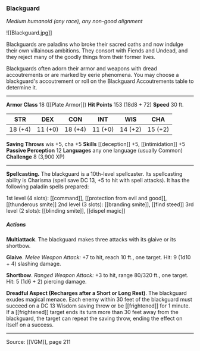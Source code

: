 ### Blackguard
_Medium humanoid (any race), any non-good alignment_

![[Blackguard.jpg]]

Blackguards are paladins who broke their sacred oaths and now indulge their own villainous ambitions. They consort with Fiends and Undead, and they reject many of the goodly things from their former lives.

Blackguards often adorn their armor and weapons with dread accoutrements or are marked by eerie phenomena. You may choose a blackguard's accoutrement or roll on the Blackguard Accoutrements table to determine it.





---

**Armor Class** 18 ([[Plate Armor]])
**Hit Points** 153 (18d8 + 72)
**Speed** 30 ft.

| STR     | DEX     | CON     | INT     | WIS     | CHA     |
|---------|---------|---------|---------|---------|---------|
| 18 (+4) | 11 (+0) | 18 (+4) | 11 (+0) | 14 (+2) | 15 (+2) |

**Saving Throws** wis +5, cha +5
**Skills** [[deception]] +5, [[intimidation]] +5
**Passive Perception** 12
**Languages** any one language (usually Common)
**Challenge** 8 (3,900 XP)

---

**Spellcasting.** The blackguard is a 10th-level spellcaster. Its spellcasting ability is Charisma (spell save DC 13, +5 to hit with spell attacks). It has the following paladin spells prepared:

1st level (4 slots): [[command]], [[protection from evil and good]], [[thunderous smite]]
2nd level (3 slots): [[branding smite]], [[find steed]]
3rd level (2 slots): [[blinding smite]], [[dispel magic]]

##### Actions
**Multiattack**. The blackguard makes three attacks with its glaive or its shortbow.

**Glaive**. _Melee Weapon Attack:_ +7 to hit, reach 10 ft., one target. Hit: 9 (1d10 + 4) slashing damage.

**Shortbow**. _Ranged Weapon Attack:_ +3 to hit, range 80/320 ft., one target. Hit: 5 (1d6 + 2) piercing damage.

**Dreadful Aspect (Recharges after a Short or Long Rest)**. The blackguard exudes magical menace. Each enemy within 30 feet of the blackguard must succeed on a DC 13 Wisdom saving throw or be [[frightened]] for 1 minute. If a [[frightened]] target ends its turn more than 30 feet away from the blackguard, the target can repeat the saving throw, ending the effect on itself on a success.


---

Source: [[VGM]], page 211